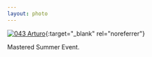 ```yaml
---
layout: photo
---
```


[![043 Arturo](https://c1.staticflickr.com/1/533/20312012116_9884647e46_c.jpg)](https://www.flickr.com/photos/131440297@N08/20312012116/){:target="_blank" rel="noreferrer"}

Mastered Summer Event.
